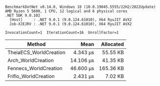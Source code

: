 ```

BenchmarkDotNet v0.14.0, Windows 10 (10.0.19045.5555/22H2/2022Update)
AMD Ryzen 5 5600, 1 CPU, 12 logical and 6 physical cores
.NET SDK 9.0.102
  [Host]     : .NET 9.0.1 (9.0.124.61010), X64 RyuJIT AVX2
  Job-XJEJRV : .NET 9.0.1 (9.0.124.61010), X64 RyuJIT AVX2

InvocationCount=1  IterationCount=16  UnrollFactor=1  

```
| Method                 | Mean      | Allocated |
|----------------------- |----------:|----------:|
| TheiaECS_WorldCreation |  4.343 μs |  55.55 KB |
| Arch_WorldCreation     | 14.106 μs |  41.35 KB |
| Fennecs_WorldCreation  | 46.600 μs | 165.36 KB |
| Friflo_WorldCreation   |  2.431 μs |   7.02 KB |
